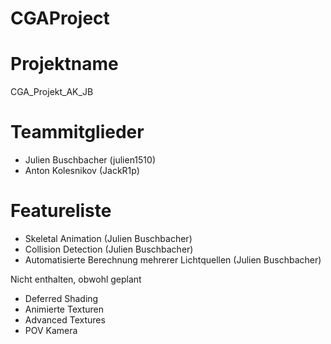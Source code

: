 # CGAProject 

# Projektname
CGA_Projekt_AK_JB
# Teammitglieder
- Julien Buschbacher (julien1510)
- Anton Kolesnikov (JackR1p)

# Featureliste 
- Skeletal Animation (Julien Buschbacher)
- Collision Detection (Julien Buschbacher)
- Automatisierte Berechnung mehrerer Lichtquellen (Julien Buschbacher)

Nicht enthalten, obwohl geplant
- Deferred Shading
- Animierte Texturen
- Advanced Textures
- POV Kamera
